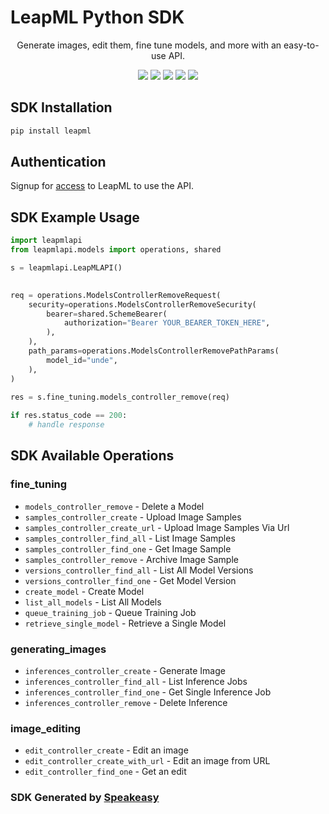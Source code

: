 # LeapML Python SDK

<div align="center">
   <p>Generate images, edit them, fine tune models, and more with an easy-to-use API.</p>
   <img src="https://img.shields.io/github/actions/workflow/status/speakeasy-sdks/leapml-python-sdk/speakeasy_sdk_generation.yml?style=for-the-badge" />
   <img src="https://img.shields.io/badge/pypi-1.0.0-blue?style=for-the-badge" />
   <img src="https://img.shields.io/badge/python-3.5 | 3.6 | 3.7 | 3.8-blue?style=for-the-badge" />
   <a href="https://docs.leapml.dev/reference/inferencescontroller_create-1"><img src="https://img.shields.io/static/v1?label=Docs&message=API Ref&color=000&style=for-the-badge" /></a>
   <a href="https://discord.com/channels/1065392526745403502/1065392527198404670"><img src="https://img.shields.io/static/v1?label=Discord&message=Join&color=7289da&style=for-the-badge" /></a>
</div>

<!-- Start SDK Installation -->
## SDK Installation

```bash
pip install leapml
```
<!-- End SDK Installation -->

## Authentication

Signup for [access](https://www.leapml.dev/signup) to LeapML to use the API. 

## SDK Example Usage
<!-- Start SDK Example Usage -->
```python
import leapmlapi
from leapmlapi.models import operations, shared

s = leapmlapi.LeapMLAPI()

   
req = operations.ModelsControllerRemoveRequest(
    security=operations.ModelsControllerRemoveSecurity(
        bearer=shared.SchemeBearer(
            authorization="Bearer YOUR_BEARER_TOKEN_HERE",
        ),
    ),
    path_params=operations.ModelsControllerRemovePathParams(
        model_id="unde",
    ),
)
    
res = s.fine_tuning.models_controller_remove(req)

if res.status_code == 200:
    # handle response
```
<!-- End SDK Example Usage -->

<!-- Start SDK Available Operations -->
## SDK Available Operations


### fine_tuning

* `models_controller_remove` - Delete a Model
* `samples_controller_create` - Upload Image Samples
* `samples_controller_create_url` - Upload Image Samples Via Url
* `samples_controller_find_all` - List Image Samples
* `samples_controller_find_one` - Get Image Sample
* `samples_controller_remove` - Archive Image Sample
* `versions_controller_find_all` - List All Model Versions
* `versions_controller_find_one` - Get Model Version
* `create_model` - Create Model
* `list_all_models` - List All Models
* `queue_training_job` - Queue Training Job
* `retrieve_single_model` - Retrieve a Single Model

### generating_images

* `inferences_controller_create` - Generate Image
* `inferences_controller_find_all` - List Inference Jobs
* `inferences_controller_find_one` - Get Single Inference Job
* `inferences_controller_remove` - Delete Inference

### image_editing

* `edit_controller_create` - Edit an image
* `edit_controller_create_with_url` - Edit an image from URL
* `edit_controller_find_one` - Get an edit
<!-- End SDK Available Operations -->

### SDK Generated by [Speakeasy](https://docs.speakeasyapi.dev/docs/using-speakeasy/client-sdks)
